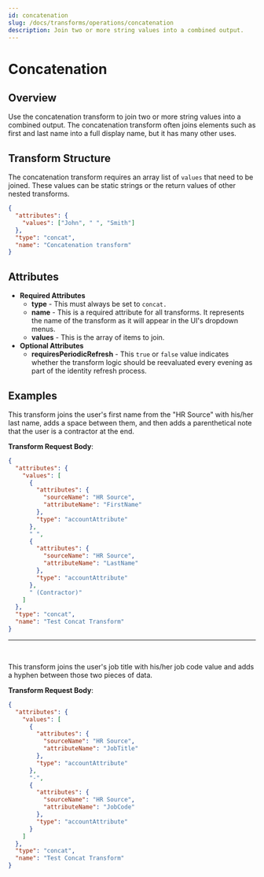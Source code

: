 ```yaml
---
id: concatenation
slug: /docs/transforms/operations/concatenation
description: Join two or more string values into a combined output.
---
```

# Concatenation

## Overview

Use the concatenation transform to join two or more string values into a combined output. The concatenation transform often joins elements such as first and last name into a full display name, but it has many other uses.

## Transform Structure

The concatenation transform requires an array list of `values` that need to be joined. These values can be static strings or the return values of other nested transforms.

```json
{
  "attributes": {
    "values": ["John", " ", "Smith"]
  },
  "type": "concat",
  "name": "Concatenation transform"
}
```

## Attributes

- **Required Attributes**
  - **type** - This must always be set to `concat.`
  - **name** - This is a required attribute for all transforms. It represents the name of the transform as it will appear in the UI's dropdown menus.
  - **values** - This is the array of items to join.
- **Optional Attributes**
  - **requiresPeriodicRefresh** - This `true` or `false` value indicates whether the transform logic should be reevaluated every evening as part of the identity refresh process.

## Examples

This transform joins the user's first name from the "HR Source" with his/her last name, adds a space between them, and then adds a parenthetical note that the user is a contractor at the end.

**Transform Request Body**:

```json
{
  "attributes": {
    "values": [
      {
        "attributes": {
          "sourceName": "HR Source",
          "attributeName": "FirstName"
        },
        "type": "accountAttribute"
      },
      " ",
      {
        "attributes": {
          "sourceName": "HR Source",
          "attributeName": "LastName"
        },
        "type": "accountAttribute"
      },
      " (Contractor)"
    ]
  },
  "type": "concat",
  "name": "Test Concat Transform"
}
```

---

<p>&nbsp;</p>

This transform joins the user's job title with his/her job code value and adds a hyphen between those two pieces of data.

**Transform Request Body**:

```json
{
  "attributes": {
    "values": [
      {
        "attributes": {
          "sourceName": "HR Source",
          "attributeName": "JobTitle"
        },
        "type": "accountAttribute"
      },
      "-",
      {
        "attributes": {
          "sourceName": "HR Source",
          "attributeName": "JobCode"
        },
        "type": "accountAttribute"
      }
    ]
  },
  "type": "concat",
  "name": "Test Concat Transform"
}
```
